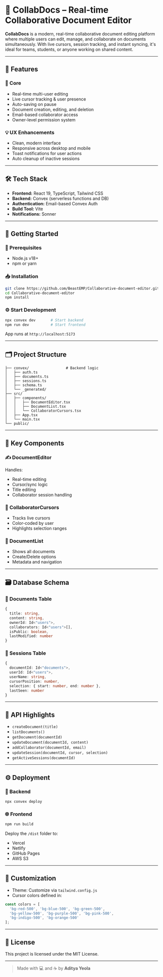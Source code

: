 # 📄 CollabDocs – Real-time Collaborative Document Editor

**CollabDocs** is a modern, real-time collaborative document editing platform where multiple users can edit, manage, and collaborate on documents simultaneously. With live cursors, session tracking, and instant syncing, it's ideal for teams, students, or anyone working on shared content.

---

## 🚀 Features

### 🧠 Core
- Real-time multi-user editing
- Live cursor tracking & user presence
- Auto-saving on pause
- Document creation, editing, and deletion
- Email-based collaborator access
- Owner-level permission system

### 💡 UX Enhancements
- Clean, modern interface
- Responsive across desktop and mobile
- Toast notifications for user actions
- Auto cleanup of inactive sessions

---

## 🛠 Tech Stack

- **Frontend:** React 19, TypeScript, Tailwind CSS
- **Backend:** Convex (serverless functions and DB)
- **Authentication:** Email-based Convex Auth
- **Build Tool:** Vite
- **Notifications:** Sonner

---

## 🧰 Getting Started

### 🔧 Prerequisites
- Node.js v18+
- npm or yarn

### 📥 Installation

```bash
git clone https://github.com/BeastEMP/Collaborative-document-editor.git
cd Collaborative-document-editor
npm install
```

### ⚙️ Start Development

```bash
npx convex dev       # Start backend
npm run dev          # Start frontend
```

App runs at `http://localhost:5173`

---

## 🗂️ Project Structure

```
├── convex/                 # Backend logic
│   ├── auth.ts
│   ├── documents.ts
│   ├── sessions.ts
│   ├── schema.ts
│   └── _generated/
├── src/
│   ├── components/
│   │   ├── DocumentEditor.tsx
│   │   ├── DocumentList.tsx
│   │   └── CollaboratorCursors.tsx
│   ├── App.tsx
│   └── main.tsx
└── public/
```

---

## 🧩 Key Components

### ✍️ DocumentEditor
Handles:
- Real-time editing
- Cursor/sync logic
- Title editing
- Collaborator session handling

### 👥 CollaboratorCursors
- Tracks live cursors
- Color-coded by user
- Highlights selection ranges

### 📃 DocumentList
- Shows all documents
- Create/Delete options
- Metadata and navigation

---

## 🗃️ Database Schema

### 📄 Documents Table
```ts
{
  title: string,
  content: string,
  ownerId: Id<"users">,
  collaborators: Id<"users">[],
  isPublic: boolean,
  lastModified: number
}
```

### 🔄 Sessions Table
```ts
{
  documentId: Id<"documents">,
  userId: Id<"users">,
  userName: string,
  cursorPosition: number,
  selection: { start: number, end: number },
  lastSeen: number
}
```

---

## 🔧 API Highlights

- `createDocument(title)`
- `listDocuments()`
- `getDocument(documentId)`
- `updateDocument(documentId, content)`
- `addCollaborator(documentId, email)`
- `updateSession(documentId, cursor, selection)`
- `getActiveSessions(documentId)`

---

## ⚙️ Deployment

### 🧠 Backend
```bash
npx convex deploy
```

### 🌐 Frontend
```bash
npm run build
```
Deploy the `/dist` folder to:
- Vercel
- Netlify
- GitHub Pages
- AWS S3

---

## 🎨 Customization

- Theme: Customize via `tailwind.config.js`
- Cursor colors defined in:
```ts
const colors = [
  'bg-red-500', 'bg-blue-500', 'bg-green-500',
  'bg-yellow-500', 'bg-purple-500', 'bg-pink-500',
  'bg-indigo-500', 'bg-orange-500'
];
```

---

## 📄 License

This project is licensed under the MIT License.

---

> Made with 💻 and ☕ by **Aditya Yeola**
